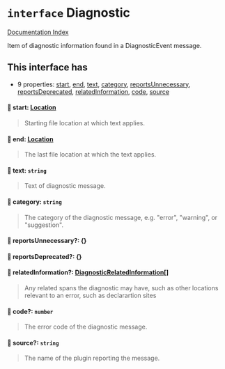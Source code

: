 # `interface` Diagnostic

[Documentation Index](../README.md)

Item of diagnostic information found in a DiagnosticEvent message.

## This interface has

- 9 properties:
[start](#-start-location),
[end](#-end-location),
[text](#-text-string),
[category](#-category-string),
[reportsUnnecessary](#-reportsunnecessary-),
[reportsDeprecated](#-reportsdeprecated-),
[relatedInformation](#-relatedinformation-diagnosticrelatedinformation),
[code](#-code-number),
[source](#-source-string)


#### 📄 start: [Location](../interface.Location.2/README.md)

> Starting file location at which text applies.



#### 📄 end: [Location](../interface.Location.2/README.md)

> The last file location at which the text applies.



#### 📄 text: `string`

> Text of diagnostic message.



#### 📄 category: `string`

> The category of the diagnostic message, e.g. "error", "warning", or "suggestion".



#### 📄 reportsUnnecessary?: \{}



#### 📄 reportsDeprecated?: \{}



#### 📄 relatedInformation?: [DiagnosticRelatedInformation](../interface.DiagnosticRelatedInformation.2/README.md)\[]

> Any related spans the diagnostic may have, such as other locations relevant to an error, such as declarartion sites



#### 📄 code?: `number`

> The error code of the diagnostic message.



#### 📄 source?: `string`

> The name of the plugin reporting the message.



